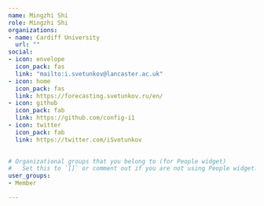 ```yaml
---
name: Mingzhi Shi
role: Mingzhi Shi
organizations:
- name: Cardiff University 
  url: ""
social:
- icon: envelope
  icon_pack: fas
  link: "mailto:i.svetunkov@lancaster.ac.uk"
- icon: home
  icon_pack: fas
  link: https://forecasting.svetunkov.ru/en/
- icon: github
  icon_pack: fab
  link: https://github.com/config-i1
- icon: twitter
  icon_pack: fab
  link: https://twitter.com/iSvetunkov

  
# Organizational groups that you belong to (for People widget)
#   Set this to `[]` or comment out if you are not using People widget.  
user_groups:
- Member

---
```

